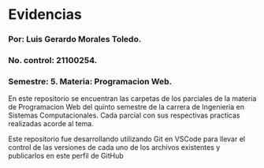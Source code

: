 # Evidencias
### Por: Luis Gerardo Morales Toledo.
### No. control: 21100254.
### Semestre: 5. Materia: Programacion Web.
En este repositorio se encuentran las carpetas de los parciales de la materia de Programacion Web del quinto semestre de la carrera de Ingenieria en Sistemas Computacionales. Cada parcial con sus respectivas practicas realizadas acorde al tema.

Este repositorio fue desarrollando utilizando Git en VSCode para llevar el control de las versiones de cada uno de los archivos existentes y publicarlos en este perfil de GitHub